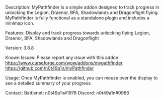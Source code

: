 Description:
    MyPathfinder is a simple addon designed to track progress in unlocking the Legion, Draenor, BFA, Shadowlands and Dragonflight flying.
    MyPathfinder is fully functional as a standalone plugin and includes a minimap icon.

Features:
    Display and track progress towards unlocking flying Legion, Draenor, BFA, Shadowlands and Dragonflight

Version: 
    3.8.8
    
Known Issues:
    Please report any issue with this addon
    https://www.curseforge.com/wow/addons/mypathfinder
    https://github.com/n0t49a1n/myPathfinder

Usage:
    Once MyPathfinder is enabled, you can mouse over the display to see a detailed summary of your progress.

Contact:
    Battlenet: n0t49a1n#1978
    Discord: n0t49a1n#0966
